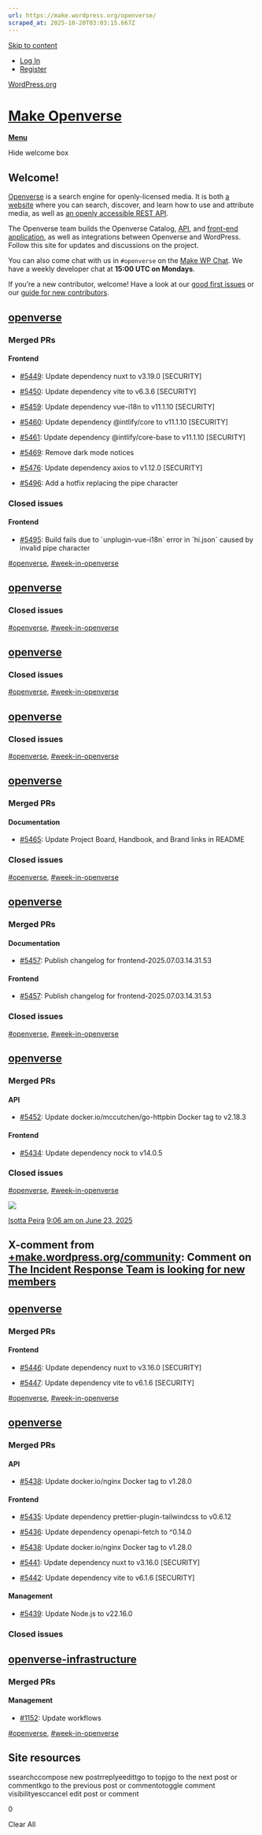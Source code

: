 ```yaml
---
url: https://make.wordpress.org/openverse/
scraped_at: 2025-10-20T03:03:15.667Z
---
```


[Skip to content](https://make.wordpress.org/openverse/#primary)

- [Log In](https://login.wordpress.org/?redirect_to=https%3A%2F%2Fmake.wordpress.org%2Fopenverse%2F&locale=en_US)
- [Register](https://login.wordpress.org/register?locale=en_US)

[WordPress.org](https://wordpress.org/)

# [Make Openverse](https://make.wordpress.org/openverse)

[**Menu**](https://make.wordpress.org/openverse/#)

Hide welcome box

## Welcome!

[Openverse](https://openverse.org/) is a search engine for openly-licensed media. It is both [a website](https://openverse.org/) where you can search, discover, and learn how to use and attribute media, as well as [an openly accessible REST API](https://api.openverse.org/v1/).

The Openverse team builds the Openverse Catalog, [API](https://api.openverse.org/v1/), and [front-end application](https://openverse.org/), as well as integrations between Openverse and WordPress. Follow this site for updates and discussions on the project.

You can also come chat with us in `#openverse` on the [Make WP Chat](https://make.wordpress.org/chat/). We have a weekly developer chat at **15:00 UTC on Mondays**.

If you’re a new contributor, welcome! Have a look at our [good first issues](https://docs.openverse.org/meta/github_contribution_practices.html#good-first-issues) or our [guide for new contributors](https://docs.openverse.org/general/contributing.html).

## [openverse](https://github.com/WordPress/openverse)

### Merged PRs

#### Frontend

- [#5449](https://github.com/WordPress/openverse/pull/5449): Update dependency nuxt to v3.19.0 \[SECURITY\]

- [#5450](https://github.com/WordPress/openverse/pull/5450): Update dependency vite to v6.3.6 \[SECURITY\]

- [#5459](https://github.com/WordPress/openverse/pull/5459): Update dependency vue-i18n to v11.1.10 \[SECURITY\]

- [#5460](https://github.com/WordPress/openverse/pull/5460): Update dependency @intlify/core to v11.1.10 \[SECURITY\]

- [#5461](https://github.com/WordPress/openverse/pull/5461): Update dependency @intlify/core-base to v11.1.10 \[SECURITY\]

- [#5469](https://github.com/WordPress/openverse/pull/5469): Remove dark mode notices

- [#5476](https://github.com/WordPress/openverse/pull/5476): Update dependency axios to v1.12.0 \[SECURITY\]

- [#5496](https://github.com/WordPress/openverse/pull/5496): Add a hotfix replacing the pipe character


### Closed issues

#### Frontend

- [#5495](https://github.com/WordPress/openverse/issues/5495): Build fails due to \`unplugin-vue-i18n\` error in \`hi.json\` caused by invalid pipe character


[#openverse](https://make.wordpress.org/openverse/tag/openverse/), [#week-in-openverse](https://make.wordpress.org/openverse/tag/week-in-openverse/)

## [openverse](https://github.com/WordPress/openverse)

### Closed issues

[#openverse](https://make.wordpress.org/openverse/tag/openverse/), [#week-in-openverse](https://make.wordpress.org/openverse/tag/week-in-openverse/)

## [openverse](https://github.com/WordPress/openverse)

### Closed issues

[#openverse](https://make.wordpress.org/openverse/tag/openverse/), [#week-in-openverse](https://make.wordpress.org/openverse/tag/week-in-openverse/)

## [openverse](https://github.com/WordPress/openverse)

### Closed issues

[#openverse](https://make.wordpress.org/openverse/tag/openverse/), [#week-in-openverse](https://make.wordpress.org/openverse/tag/week-in-openverse/)

## [openverse](https://github.com/WordPress/openverse)

### Merged PRs

#### Documentation

- [#5465](https://github.com/WordPress/openverse/pull/5465): Update Project Board, Handbook, and Brand links in README


### Closed issues

[#openverse](https://make.wordpress.org/openverse/tag/openverse/), [#week-in-openverse](https://make.wordpress.org/openverse/tag/week-in-openverse/)

## [openverse](https://github.com/WordPress/openverse)

### Merged PRs

#### Documentation

- [#5457](https://github.com/WordPress/openverse/pull/5457): Publish changelog for frontend-2025.07.03.14.31.53


#### Frontend

- [#5457](https://github.com/WordPress/openverse/pull/5457): Publish changelog for frontend-2025.07.03.14.31.53


### Closed issues

[#openverse](https://make.wordpress.org/openverse/tag/openverse/), [#week-in-openverse](https://make.wordpress.org/openverse/tag/week-in-openverse/)

## [openverse](https://github.com/WordPress/openverse)

### Merged PRs

#### API

- [#5452](https://github.com/WordPress/openverse/pull/5452): Update docker.io/mccutchen/go-httpbin Docker tag to v2.18.3


#### Frontend

- [#5434](https://github.com/WordPress/openverse/pull/5434): Update dependency nock to v14.0.5


### Closed issues

[#openverse](https://make.wordpress.org/openverse/tag/openverse/), [#week-in-openverse](https://make.wordpress.org/openverse/tag/week-in-openverse/)

[![](https://gravatar.com/avatar/d860ed93c93910d7f5c21458a3f4d190?d=identicon)](https://profiles.wordpress.org/peiraisotta/ "Profile of Isotta Peira (@peiraisotta)")

[Isotta Peira](https://profiles.wordpress.org/peiraisotta/ "Profile of Isotta Peira (@peiraisotta)") [9:06 am on June 23, 2025](https://make.wordpress.org/openverse/2025/06/23/xpost-the-incident-response-team-is-looking-for-new-members/ "9:06 am (-04:00) on June 23, 2025")

## X-comment from [+make.wordpress.org/community](https://make.wordpress.org/community/ "Make WordPress Community"): Comment on [The Incident Response Team is looking for new members](https://make.wordpress.org/community/2025/06/23/the-incident-response-team-is-looking-for-new-members/\#comment-32528 "We’re expanding the Incident Response Team (IRT) and are looking for new contributors to join us. The mission of the IRT is to provide a clear channel for community members to report and address incidents that may violate the WordPress Community Code of Conduct, ensuring a safe and respectful environment for all participants. If you’re committed to fostering a respectful community and have experience in community moderation, conflict resolution, or DEIB practices, we’d love to hear from you. Apply here You can also open the application form using the following link: https://wordpressdotorg.survey.fm/wordpress-incident-response-team-%E2%80%93-application-formApplications will remain open until July 6, 2025. Selected members will receive dedicated training and onboarding. To create more oppo…")

## [openverse](https://github.com/WordPress/openverse)

### Merged PRs

#### Frontend

- [#5446](https://github.com/WordPress/openverse/pull/5446): Update dependency nuxt to v3.16.0 \[SECURITY\]

- [#5447](https://github.com/WordPress/openverse/pull/5447): Update dependency vite to v6.1.6 \[SECURITY\]


[#openverse](https://make.wordpress.org/openverse/tag/openverse/), [#week-in-openverse](https://make.wordpress.org/openverse/tag/week-in-openverse/)

## [openverse](https://github.com/WordPress/openverse)

### Merged PRs

#### API

- [#5438](https://github.com/WordPress/openverse/pull/5438): Update docker.io/nginx Docker tag to v1.28.0


#### Frontend

- [#5435](https://github.com/WordPress/openverse/pull/5435): Update dependency prettier-plugin-tailwindcss to v0.6.12

- [#5436](https://github.com/WordPress/openverse/pull/5436): Update dependency openapi-fetch to ^0.14.0

- [#5438](https://github.com/WordPress/openverse/pull/5438): Update docker.io/nginx Docker tag to v1.28.0

- [#5441](https://github.com/WordPress/openverse/pull/5441): Update dependency nuxt to v3.16.0 \[SECURITY\]

- [#5442](https://github.com/WordPress/openverse/pull/5442): Update dependency vite to v6.1.6 \[SECURITY\]


#### Management

- [#5439](https://github.com/WordPress/openverse/pull/5439): Update Node.js to v22.16.0


### Closed issues

## [openverse-infrastructure](https://github.com/WordPress/openverse-infrastructure)

### Merged PRs

#### Management

- [#1152](https://github.com/WordPress/openverse-infrastructure/pull/1152): Update workflows


[#openverse](https://make.wordpress.org/openverse/tag/openverse/), [#week-in-openverse](https://make.wordpress.org/openverse/tag/week-in-openverse/)

## Site resources

ssearchccompose new postrreplyeedittgo to topjgo to the next post or commentkgo to the previous post or commentotoggle comment visibilityesccancel edit post or comment

0

Clear All